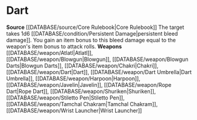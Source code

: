 ﻿---
id: '6'
name: Dart
rarity: Common
source: '[[DATABASE/source/Core Rulebook|Core Rulebook]]'
type: Weapon Critical Specialization

---
# Dart

**Source** [[DATABASE/source/Core Rulebook|Core Rulebook]] 
The target takes 1d6 [[DATABASE/condition/Persistent Damage|persistent bleed damage]]. You gain an item bonus to this bleed damage equal to the weapon's item bonus to attack rolls.
**Weapons** [[DATABASE/weapon/Atlatl|Atlatl]], [[DATABASE/weapon/Blowgun|Blowgun]], [[DATABASE/weapon/Blowgun Darts|Blowgun Darts]], [[DATABASE/weapon/Chakri|Chakri]], [[DATABASE/weapon/Dart|Dart]], [[DATABASE/weapon/Dart Umbrella|Dart Umbrella]], [[DATABASE/weapon/Harpoon|Harpoon]], [[DATABASE/weapon/Javelin|Javelin]], [[DATABASE/weapon/Rope Dart|Rope Dart]], [[DATABASE/weapon/Shuriken|Shuriken]], [[DATABASE/weapon/Stiletto Pen|Stiletto Pen]], [[DATABASE/weapon/Tamchal Chakram|Tamchal Chakram]], [[DATABASE/weapon/Wrist Launcher|Wrist Launcher]]